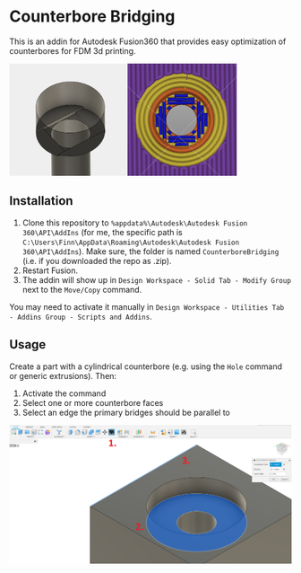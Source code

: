 # Counterbore Bridging

This is an addin for Autodesk Fusion360 that provides easy optimization of counterbores for FDM 3d printing.

<img src="media/addin_output.png" height=200/><img src="media/slicer_output.png" height=200>

## Installation

1. Clone this repository to `%appdata%\Autodesk\Autodesk Fusion 360\API\AddIns` (for me, the specific path is `C:\Users\Finn\AppData\Roaming\Autodesk\Autodesk Fusion 360\API\AddIns`). Make sure, the folder is named `CounterboreBridging` (i.e. if you downloaded the repo as .zip).
2. Restart Fusion. 
3. The addin will show up in `Design Workspace - Solid Tab - Modify Group` next to the `Move/Copy` command.

You may need to activate it manually in `Design Workspace - Utilities Tab - Addins Group - Scripts and Addins`.

## Usage
Create a part with a cylindrical counterbore (e.g. using the `Hole` command or generic extrusions). Then:
1. Activate the command
2. Select one or more counterbore faces
3. Select an edge the primary bridges should be parallel to

![](media/addin_input.png)